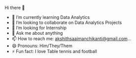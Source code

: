 Hi there 👋 

- 🌱 I’m currently learning Data Analytics
- 👯 I’m looking to collaborate on Data Analytics Projects
- 🤔 I’m looking for Internship
- 💬 Ask me about anything
- 📫 How to reach me: akshithsaaimanchikanti@gmail.com...
- 😄 Pronouns: Him/They/Them
- ⚡ Fun fact: I love Table tennis and football
